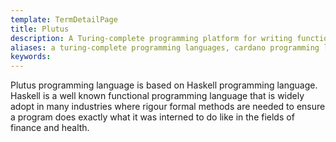 ```yaml
---
template: TermDetailPage
title: Plutus
description: A Turing-complete programming platform for writing functional smart contracts on the Cardano blockchain.
aliases: a turing-complete programming languages, cardano programming language, cardano smart contract programming language, solidity programming language, functional programming languages, haskell programming language, cardano coding languages, cardano smart contracts platform, cardano smart contracts platform, turning complete, plutus programming language
keywords: 
---
```


Plutus programming language is based on Haskell programming language. Haskell is a well known functional programming language that is widely adopt in many industries where rigour formal methods are needed to ensure a program does exactly what it was interned to do like in the fields of finance and health. 